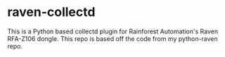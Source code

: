 # raven-collectd
This is a Python based collectd plugin for Rainforest Automation's Raven RFA-Z106 dongle. This repo is based off the code from my python-raven repo.
